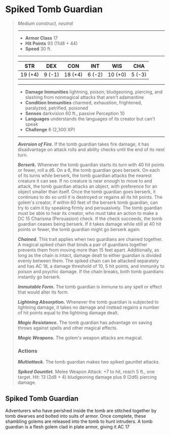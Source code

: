 # Spiked Tomb Guardian
>*Medium construct, neutral*
>___
>- **Armor Class** 17
>- **Hit Points** 93 (11d8 + 44)
>- **Speed** 30 ft.
>___
>|STR|DEX|CON|INT|WIS|CHA|
>|:---:|:---:|:---:|:---:|:---:|:---:|
>|19 (+4)|9 (-1)|18 (+4)|6 (-2)|10 (+0)|5 (-3)|
>___
>- **Damage Immunities** lightning, poison; bludgeoning, piercing, and slashing from nonmagical attacks that aren't adamantine
>- **Condition Immunities** charmed, exhaustion, frightened, paralyzed, petrified, poisoned
>- **Senses** darkvision 60 ft., passive Perception 10
>- **Languages** understands the languages of its creator but can't speak
>- **Challenge** 6 (2,300 XP)
>___
>***Aversion of Fire.*** If the tomb guardian takes fire damage, it has disadvantage on attack rolls and ability checks until the end of its next turn.  
>
>***Berserk.*** Whenever the tomb guardian starts its turn with 40 hit points or fewer, roll a d6. On a 6, the tomb guardian goes berserk. On each of its turns while berserk, the tomb guardian attacks the nearest creature it can see. If no creature is near enough to move to and attack, the tomb guardian attacks an object, with preference for an object smaller than itself. Once the tomb guardian goes berserk, it continues to do so until it is destroyed or regains all its hit points. The golem's creator, if within 60 feet of the berserk tomb guardian, can try to calm it by speaking firmly and persuasively. The tomb guardian must be able to hear its creator, who must take an action to make a DC 15 Charisma (Persuasion) check. If the check succeeds, the tomb guardian ceases being berserk. If it takes damage while still at 40 hit points or fewer, the tomb guardian might go berserk again.  
>
>***Chained.*** This trait applies when two guardians are chained together.  
>A magical spiked chain that binds a pair of guardians together prevents them from moving more than 15 feet apart. Additionally, as long as the chain is intact, damage dealt to either guardian is divided evenly between them. The spiked chain can be attacked separately and has AC 18, a damage threshold of 10, 5 hit points, and immunity to poison and psychic damage. If the chain breaks, both tomb guardians instantly go berserk.  
>
>***Immutable Form.*** The tomb guardian is immune to any spell or effect that would alter its form.  
>
>***Lightning Absorption.*** Whenever the tomb guardian is subjected to lightning damage, it takes no damage and instead regains a number of hit points equal to the lightning damage dealt.  
>
>***Magic Resistance.*** The tomb guardian has advantage on saving throws against spells and other magical effects.  
>
>***Magic Weapons.*** The golem's weapon attacks are magical.  
>
>### Actions
>***Multiattack.*** The tomb guardian makes two spiked gauntlet attacks.  
>
>***Spiked Gauntlet.*** Melee Weapon Attack: +7 to hit, reach 5 ft., one target. Hit: 13 (2d8 + 4) bludgeoning damage plus 9 (2d6) piercing damage.
## Spiked Tomb Guardian
Adventurers who have perished inside the tomb are stitched together by tomb dwarves and bolted into suits of armor. Once complete, these shambling golems are released into the tomb to hunt intruders.
A tomb guardian is a flesh golem clad in plate armor, giving it AC 17